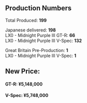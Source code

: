 ## Production Numbers  
Total Produced: __199__  
  
Japanese delivered: __198__  
LX0 - Midnight Purple III GT-R: __66__  
LX0 - Midnight Purple III V-Spec: __132__  
  
Great Britain Pre-Production: __1__  
LX0 - Midnight Purple III V-Spec: __1__  
  
## New Price:  
#### GT-R: ¥5,148,000  
#### V-Spec: ¥5,748,000  
